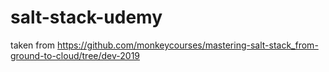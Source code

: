 # salt-stack-udemy
taken from https://github.com/monkeycourses/mastering-salt-stack_from-ground-to-cloud/tree/dev-2019
